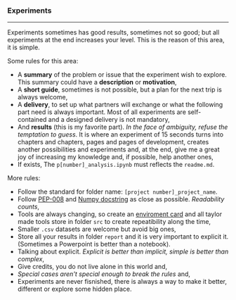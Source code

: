 ### Experiments
-----

Experiments sometimes has good results, sometimes not so good; but all experiments at the end increases your level.
This is the reason of this area, it is simple.

Some rules for this area:
* A **summary** of the problem or issue that the experiment wish to explore. This summary could have a **description** or **motivation**,
* A **short guide**, sometimes is not possible, but a plan for the next trip is always welcome,
* A **delivery**, to set up what partners will exchange or what the following part need is always important. Most of all experiments are self-contained and a designed delivery is not mandatory,
* And **results** (this is my favorite part). *In the face of ambiguity, refuse the temptation to guess*. It is where an experiment of 15 seconds turns into chapters and chapters, pages and pages of development, creates another possibilities and experiments and, at the end, give me a great joy of increasing my knowledge and, if possible, help another ones,
* If exists, The `p[number]_analysis.ipynb` must reflects the `readme.md`. 

More rules:
* Follow the standard for folder name: `[project number]_project_name`.
* Follow [PEP-008](https://peps.python.org/pep-0008/) and [Numpy docstring](https://numpydoc.readthedocs.io/en/latest/format.html) as close as possible. *Readability counts*,
* Tools are always changing, so create an [enviroment card](https://docs.python.org/3/library/venv.html) and all taylor made tools store in folder `src` to create repeatibility along the time,
* Smaller `.csv` datasets are welcome but avoid big ones,
* Store all your results in folder `report` and it is very important to explicit it. (Sometimes a Powerpoint is better than a notebook).
* Talking about explicit. *Explicit is better than implicit, simple is better than complex*,
* Give credits, you do not live alone in this world and,
* *Special cases aren't special enough to break the rules* and,
* Experiments are never fisnished, there is always a way to make it better, different or explore some hidden place.

